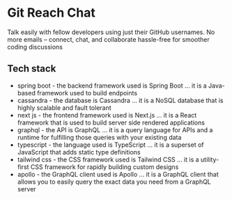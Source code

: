 # Git Reach Chat

Talk easily with fellow developers using just their GitHub usernames. No more emails – connect, chat, and collaborate hassle-free for smoother coding discussions

## Tech stack

- spring boot - the backend framework used is Spring Boot ... it is a Java-based framework used to build endpoints
- cassandra - the database is Cassandra ... it is a NoSQL database that is highly scalable and fault tolerant
- next js - the frontend framework used is Next.js ... it is a React framework that is used to build server side rendered applications
- graphql - the API is GraphQL ... it is a query language for APIs and a runtime for fulfilling those queries with your existing data
- typescript - the language used is TypeScript ... it is a superset of JavaScript that adds static type definitions
- tailwind css - the CSS framework used is Tailwind CSS ... it is a utility-first CSS framework for rapidly building custom designs
- apollo - the GraphQL client used is Apollo ... it is a GraphQL client that allows you to easily query the exact data you need from a GraphQL server
